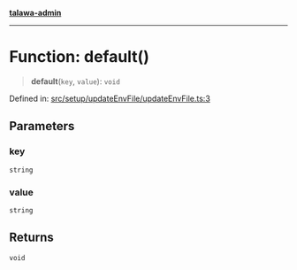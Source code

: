 [**talawa-admin**](../../../../README.md)

***

# Function: default()

> **default**(`key`, `value`): `void`

Defined in: [src/setup/updateEnvFile/updateEnvFile.ts:3](https://github.com/MayankJha014/talawa-admin/blob/0dd35cc200a4ed7562fa81ab87ec9b2a6facd18b/src/setup/updateEnvFile/updateEnvFile.ts#L3)

## Parameters

### key

`string`

### value

`string`

## Returns

`void`
